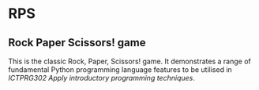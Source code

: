 # RPS

## Rock Paper Scissors! game

This is the classic Rock, Paper, Scissors! game.  It demonstrates a range of fundamental Python programming language features to be utilised in *ICTPRG302 Apply introductory programming techniques*.

